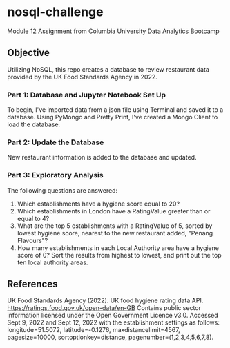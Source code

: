 # nosql-challenge
Module 12 Assignment from Columbia University Data Analytics Bootcamp

## Objective

Utilizing NoSQL, this repo creates a database to review restaurant data provided by the UK Food Standards Agency in 2022. 

### Part 1: Database and Jupyter Notebook Set Up
To begin, I've imported data from a json file using Terminal and saved it to a database. Using PyMongo and Pretty Print, I've created a Mongo Client to load the database. 
### Part 2: Update the Database
New restaurant information is added to the database and updated. 
### Part 3: Exploratory Analysis
The following questions are answered:

1. Which establishments have a hygiene score equal to 20?
2. Which establishments in London have a RatingValue greater than or equal to 4?
3. What are the top 5 establishments with a RatingValue of 5, sorted by lowest hygiene score, nearest to the new restaurant added, "Penang Flavours"?
4. How many establishments in each Local Authority area have a hygiene score of 0? Sort the results from highest to lowest, and print out the top ten local authority areas.

## References
UK Food Standards Agency (2022). UK food hygiene rating data API. https://ratings.food.gov.uk/open-data/en-GB Contains public sector information licensed under the Open Government Licence v3.0. Accessed Sept 9, 2022 and Sept 12, 2022 with the establishment settings as follows: longitude=51.5072, latitude=-0.1276, maxdistancelimit=4567, pagesize=10000, sortoptionkey=distance, pagenumber=(1,2,3,4,5,6,7,8).
